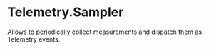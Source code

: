 # Telemetry.Sampler

Allows to periodically collect measurements and dispatch them as Telemetry events.
